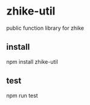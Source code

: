 # zhike-util

public function library for zhike

## install

  npm install zhike-util

## test

  npm run test
